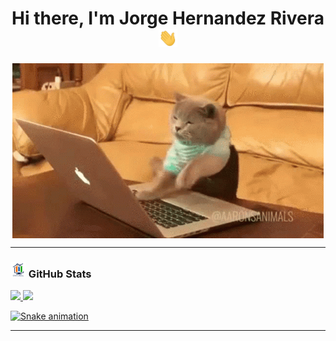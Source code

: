 <h1 align="center">Hi there, I'm Jorge Hernandez Rivera <img src="./src/wave.gif" width="30px" ></h1>

<center><img src="./src/cat-work.gif" align="center"></center>

---

<h3 align="left"><img src="./src/stat.gif" width="25px" height="25px"> GitHub Stats</h3>

<div>
  <a href="https://github.com/JorgeHdzRiv">
  <img height="180em" src="https://github-readme-stats.vercel.app/api?username=JorgeHdzRiv&show_icons=true&theme=radical&include_all_commits=true&count_private=true"/>
  <img height="180em" src="https://github-readme-stats.vercel.app/api/top-langs/?username=JorgeHdzRiv&layout=compact&langs_count=7&theme=dracula"/>
</div>

![Snake animation](https://github.com/JorgeHdzRiv/blob/output/github-contribution-grid-snake.svg)

---